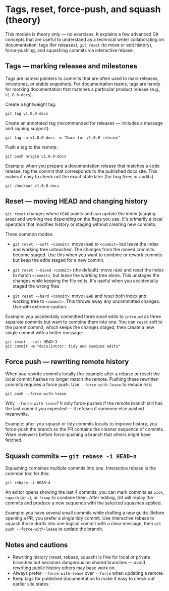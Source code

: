 # Tags, reset, force-push, and squash (theory)

This module is theory only — no exercises. It explains a few advanced Git
concepts that are useful to understand as a technical writer collaborating on
documentation: tags (for releases), `git reset` (to move or edit history),
force-pushing, and squashing commits via interactive rebase.

## Tags — marking releases and milestones

Tags are named pointers to commits that are often used to mark releases,
milestones, or stable snapshots. For documentation teams, tags are handy for
marking documentation that matches a particular product release (e.g.,
`v1.0.0-docs`).

Create a lightweight tag:

```
git tag v1.0.0-docs
```

Create an annotated tag (recommended for releases — includes a message and
signing support):

```
git tag -a v1.0.0-docs -m "Docs for v1.0.0 release"
```

Push a tag to the remote:

```
git push origin v1.0.0-docs
```

Example: when you prepare a documentation release that matches a code release,
tag the commit that corresponds to the published docs site. This makes it easy
to check out the exact state later (for bug fixes or audits).

```
git checkout v1.0.0-docs
```

## Reset — moving HEAD and changing history

`git reset` changes where `HEAD` points and can update the index (staging area)
and working tree depending on the flags you use. It's primarily a local
operation that modifies history or staging without creating new commits.

Three common modes:

- `git reset --soft <commit>`: move `HEAD` to `<commit>` but leave the index and
  working tree untouched. The changes from the moved commits become staged. Use
  this when you want to combine or rework commits but keep the edits staged for
  a new commit.

- `git reset --mixed <commit>` (the default): move `HEAD` and reset the index to
  match `<commit>`, but leave the working tree alone. This unstages the changes
  while keeping the file edits. It's useful when you accidentally staged the
  wrong files.

- `git reset --hard <commit>`: move `HEAD` and reset both index and working tree
  to `<commit>`. This throws away any uncommitted changes. Use with extreme
  caution.

Example: you accidentally committed three small edits to `intro.md` as three
separate commits but want to combine them into one. You can `reset` soft to the
parent commit, which keeps the changes staged, then create a new single commit
with a better message:

```
git reset --soft HEAD~3
git commit -m "docs(intro): tidy and combine edits"
```

## Force push — rewriting remote history

When you rewrite commits locally (for example after a rebase or reset) the local
commit hashes no longer match the remote. Pushing these rewritten commits
requires a force push. Use `--force-with-lease` to reduce risk:

```
git push --force-with-lease
```

Why `--force-with-lease`? It only force-pushes if the remote branch still has
the last commit you expected — it refuses if someone else pushed meanwhile.

Example: after you squash or tidy commits locally to improve history, you
force-push the branch so the PR contains the cleaner sequence of commits. Warn
reviewers before force-pushing a branch that others might have fetched.

## Squash commits — `git rebase -i HEAD~n`

Squashing combines multiple commits into one. Interactive rebase is the common
tool for this:

```
git rebase -i HEAD~4
```

An editor opens showing the last 4 commits; you can mark commits as `pick`,
`squash` (or `s`), or `fixup` to combine them. After editing, Git will replay
the commits and produce a new sequence with the selected squashes applied.

Example: you have several small commits while drafting a new guide. Before
opening a PR, you prefer a single tidy commit. Use interactive rebase to squash
those drafts into one logical commit with a clear message, then
`git push --force-with-lease` to update the branch.

## Notes and cautions

- Rewriting history (reset, rebase, squash) is fine for local or private
  branches but becomes dangerous on shared branches — avoid rewriting public
  history others may base work on.
- Always prefer `--force-with-lease` over `--force` when updating a remote.
- Keep tags for published documentation to make it easy to check out earlier
  site states.
